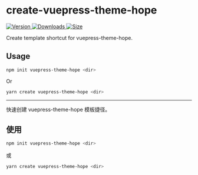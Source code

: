 # create-vuepress-theme-hope

[![Version](https://img.shields.io/npm/v/create-vuepress-theme-hope/next.svg?style=flat-square&logo=npm) ![Downloads](https://img.shields.io/npm/dm/create-vuepress-theme-hope.svg?style=flat-square&logo=npm) ![Size](https://img.shields.io/bundlephobia/min/create-vuepress-theme-hope?style=flat-square&logo=npm)](https://www.npmjs.com/package/create-vuepress-theme-hope)

Create template shortcut for vuepress-theme-hope.

## Usage

```bash
npm init vuepress-theme-hope <dir>
```

Or

```bash
yarn create vuepress-theme-hope <dir>
```

---

快速创建 vuepress-theme-hope 模板捷径。

## 使用

```bash
npm init vuepress-theme-hope <dir>
```

或

```bash
yarn create vuepress-theme-hope <dir>
```
